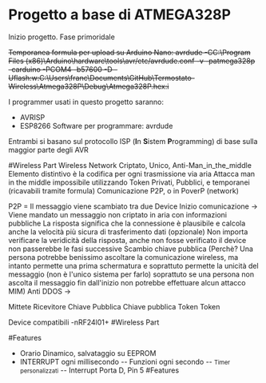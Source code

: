 # Progetto a base di ATMEGA328P

Inizio progetto. Fase primoridale

<del>Temporanea formula per upload su Arduino Nano:
avrdude -CC:\Program Files (x86)\Arduino\hardware\tools\avr/etc/avrdude.conf -v -patmega328p -carduino -PCOM4 -b57600 -D -Uflash:w:C:\Users\franc\Documents\GitHub\Termostato-Wireless\Atmega328P\Debug\Atmega328P.hex:i</del>

I programmer usati in questo progetto saranno:
- AVRISP
- ESP8266
Software per programmare: avrdude

Entrambi si basano sul protocollo ISP (<b>I</b>n <b>S</b>istem <b>P</b>rogramming) di base sulla maggior parte degli AVR

#Wireless Part
          Wireless Network Criptato, Unico, Anti-Man_in_the_middle
Elemento distintivo è la codifica per ogni trasmissione via aria
Attacca man in the middle impossibile utilizzando Token Privati, Pubblici, e temporanei (ricavabili tramite formula)
Comunicazione P2P, o in PoverP (network)

P2P = Il messaggio viene scambiato tra due Device
Inizio comunicazione -> Viene mandato un messaggio non criptato in aria con informazioni pubbliche
La risposta significa che la connessione è plausibile e calcola anche la velocità più sicura di trasferimento dati (opzionale)
Non importa verificare la veridicità della risposta, anche non fosse verificato il device non passerebbe le fasi successive
Scambio chiave pubblica (Perchè? Una persona potrebbe benissimo ascoltare la comunicazione wireless, ma intanto permette
                        una prima schermatura e soprattuto permette la unicità del messaggio (non è l'unico sistema per farlo)
                        soprattuto se una persona non ascolta il messaggio fin dall'inizio non potrebbe effettuare alcun attacco MIM)
Anti DDOS ->

Mittete               Ricevitore
Chiave Pubblica       Chiave pubblica
Token                 Token


Device compatibili
-nRF24l01+
#Wireless Part

#Features
- Orario Dinamico, salvataggio su EEPROM
- INTERRUPT ogni millisecondo
 -- Funzioni ogni secondo
 -- <small>Timer personalizzati</small>
 -- Interrupt Porta D, Pin 5 
#Features
